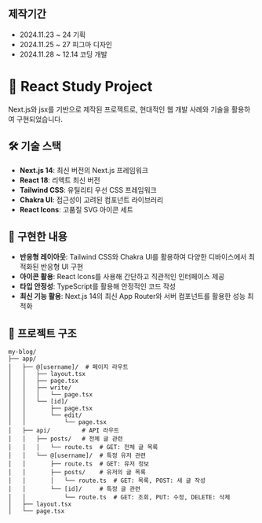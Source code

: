 
## 제작기간

-   2024.11.23 ~ 24 기획
-   2024.11.25 ~ 27 피그마 디자인
-   2024.11.28 ~ 12.14 코딩 개발

# 📘 React Study Project

Next.js와 jsx를 기반으로 제작된 프로젝트로, 현대적인 웹 개발 사례와 기술을 활용하여 구현되었습니다.

## 🛠️ 기술 스택

- **Next.js 14**: 최신 버전의 Next.js 프레임워크
- **React 18**: 리액트 최신 버전
- **Tailwind CSS**: 유틸리티 우선 CSS 프레임워크
- **Chakra UI**: 접근성이 고려된 컴포넌트 라이브러리
- **React Icons**: 고품질 SVG 아이콘 세트

## 🚀 구현한 내용

- **반응형 레이아웃**: Tailwind CSS와 Chakra UI를 활용하여 다양한 디바이스에서 최적화된 반응형 UI 구현
- **아이콘 활용**: React Icons를 사용해 간단하고 직관적인 인터페이스 제공
- **타입 안정성**: TypeScript를 활용해 안정적인 코드 작성
- **최신 기능 활용**: Next.js 14의 최신 App Router와 서버 컴포넌트를 활용한 성능 최적화

## 📂 프로젝트 구조

```
my-blog/
├── app/
│   ├── @[username]/  # 페이지 라우트
│   │   ├── layout.tsx
│   │   ├── page.tsx
│   │   ├── write/
│   │   │   └── page.tsx
│   │   └── [id]/
│   │       ├── page.tsx
│   │       └── edit/
│   │           └── page.tsx
│   ├── api/         # API 라우트
│   │   ├── posts/   # 전체 글 관련
│   │   │   └── route.ts  # GET: 전체 글 목록
│   │   └── @[username]/  # 특정 유저 관련
│   │       ├── route.ts  # GET: 유저 정보
│   │       ├── posts/    # 유저의 글 목록
│   │       │   └── route.ts  # GET: 목록, POST: 새 글 작성
│   │       └── [id]/     # 특정 글 관련
│   │           └── route.ts  # GET: 조회, PUT: 수정, DELETE: 삭제
│   ├── layout.tsx
│   └── page.tsx
```
